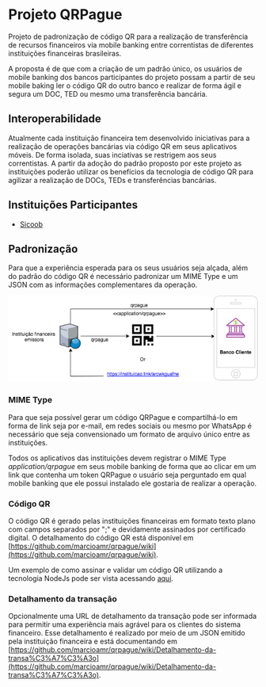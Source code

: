 # Projeto QRPague

Projeto de padronização de código QR para a realização de transferência de recursos financeiros via mobile banking entre correntistas de diferentes instituições financeiras brasileiras.

A proposta é de que com a criação de um padrão único, os usuários de mobile banking dos bancos participantes do projeto possam a partir de seu mobile baking ler o código QR do outro banco e realizar de forma ágil e segura um DOC, TED ou mesmo uma transferência bancária.

## Interoperabilidade

Atualmente cada instituição financeira tem desenvolvido iniciativas para a realização de operações bancárias via código QR em seus aplicativos móveis. De forma isolada, suas inciativas se restrigem aos seus correntistas. A partir da adoção do padrão proposto por este projeto as instituições poderão utilizar os benefícios da tecnologia de código QR para agilizar a realização de DOCs, TEDs e transferências bancárias.

## Instituições Participantes

* [Sicoob](http://www.sicoob.com.br)

## Padronização

Para que a experiência esperada para os seus usuários seja alçada, além do padrão do código QR é necessário padronizar um MIME Type e um JSON com as informações complementares da operação.

<p align="center">
  <img src="https://github.com/marcioamr/qrpague/blob/master/imagens/QRPague.png?raw=true">
</p>

### MIME Type

Para que seja possível gerar um código QRPague e compartilhá-lo em forma de link seja por e-mail, em redes sociais ou mesmo por WhatsApp é necessário que seja convensionado um formato de arquivo único entre as instituições.

Todos os aplicativos das instituições devem registrar o MIME Type *application/qrpague* em seus mobile banking de forma que ao clicar em um link que contenha um token QRPague o usuário seja perguntado em qual mobile banking que ele possui instalado ele gostaria de realizar a operação.

### Código QR

O código QR é gerado pelas instituições financeiras em formato texto plano com campos separados por ";" e devidamente assinados por certificado digital. O detalhamento do código QR está disponível em [https://github.com/marcioamr/qrpague/wiki](https://github.com/marcioamr/qrpague/wiki). 

Um exemplo de como assinar e validar um código QR utilizando a tecnologia NodeJs pode ser vista acessando [aqui](https://github.com/marcioamr/qrpague/wiki/Exemplo-de-assinatura-e-valida%C3%A7%C3%A3o-de-token).

### Detalhamento da transação

Opcionalmente uma URL de detalhamento da transação pode ser informada para permitir uma experiência mais agrável para os clientes do sistema financeiro. Esse detalhamento é realizado por meio de um JSON emitido pela instituição financeira e está documentando em [https://github.com/marcioamr/qrpague/wiki/Detalhamento-da-transa%C3%A7%C3%A3o](https://github.com/marcioamr/qrpague/wiki/Detalhamento-da-transa%C3%A7%C3%A3o).
